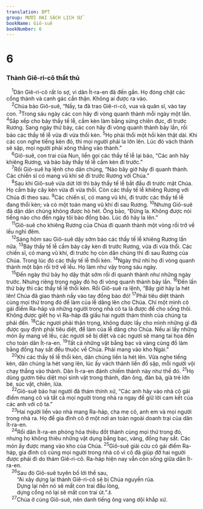 ```yaml
---
translation: BPT
group: MƯƠI HAI SÁCH LỊCH SỬ
bookName: Giô-suê 
bookNumber: 6
---
```


<div class="title"><h1>6</h1><h3>Thành Giê-ri-cô thất thủ</h3></div>
<span class="verse gios_6_1"> <sup>1</sup>Dân Giê-ri-cô rất lo sợ, vì dân Ít-ra-en đã đến gần. Họ đóng chặt các cổng thành và canh gác cẩn thận. Không ai được ra vào.<br/></span>
<span class="verse gios_6_2"> <sup>2</sup>Chúa bảo Giô-suê, “Nầy, ta đã trao Giê-ri-cô, vua và quân sĩ, vào tay con.</span>
<span class="verse gios_6_3"><sup>3</sup>Trong sáu ngày các con hãy đi vòng quanh thành mỗi ngày một lần.</span>
<span class="verse gios_6_4"><sup>4</sup>Sắp xếp cho bảy thầy tế lễ, cầm kèn làm bằng sừng chiên đực, đi trước Rương. Sang ngày thứ bảy, các con hãy đi vòng quanh thành bảy lần, rồi bảo các thầy tế lễ vừa đi vừa thổi kèn.</span>
<span class="verse gios_6_5"><sup>5</sup>Họ phải thổi một hồi kèn thật dài. Khi các con nghe tiếng kèn đó, thì mọi người phải la lớn lên. Lúc đó vách thành sẽ sập, mọi người phải xông thẳng vào thành.”<br/></span>
<span class="verse gios_6_6"> <sup>6</sup>Giô-suê, con trai của Nun, liền gọi các thầy tế lễ lại bảo, “Các anh hãy khiêng Rương, và bảo bảy thầy tế lễ cầm kèn đi trước.”<br/></span>
<span class="verse gios_6_7"> <sup>7</sup>Rồi Giô-suê hạ lệnh cho dân chúng, “Nào bây giờ hãy đi quanh thành. Các chiến sĩ có mang vũ khí sẽ đi trước Rương với Chúa.”<br/></span>
<span class="verse gios_6_8"> <sup>8</sup>Sau khi Giô-suê vừa dứt lời thì bảy thầy tế lễ bắt đầu đi trước mặt Chúa. Họ cầm bảy cây kèn vừa đi vừa thổi. Còn các thầy tế lễ khiêng Rương với Chúa đi theo sau.</span>
<span class="verse gios_6_9"><sup>9</sup>Các chiến sĩ, có mang vũ khí, đi trước các thầy tế lễ đang thổi kèn; và có một toán mang vũ khí đi sau Rương.</span>
<span class="verse gios_6_10"><sup>10</sup>Nhưng Giô-suê đã dặn dân chúng không được hò hét. Ông bảo, “Đừng la. Không được nói tiếng nào cho đến ngày tôi bảo đồng bào. Lúc đó hãy la lên.”<br/></span>
<span class="verse gios_6_11"> <sup>11</sup>Giô-suê cho khiêng Rương của Chúa đi quanh thành một vòng rồi trở về lều nghỉ đêm.<br/></span>
<span class="verse gios_6_12"> <sup>12</sup>Sáng hôm sau Giô-suê dậy sớm bảo các thầy tế lễ khiêng Rương lần nữa.</span>
<span class="verse gios_6_13"><sup>13</sup>Bảy thầy tế lễ cầm bảy cây kèn đi trước Rương, vừa đi vừa thổi. Các chiến sĩ, có mang vũ khí, đi trước họ còn dân chúng thì đi sau Rương của Chúa. Trong lúc đó các thầy tế lễ thổi kèn.</span>
<span class="verse gios_6_14"><sup>14</sup>Ngày thứ nhì họ đi vòng quanh thành một bận rồi trở về lều. Họ làm như vậy trong sáu ngày.<br/></span>
<span class="verse gios_6_15"> <sup>15</sup>Đến ngày thứ bảy họ dậy thật sớm rồi đi quanh thành như những ngày trước. Nhưng riêng trong ngày đó họ đi vòng quanh thành bảy lần.</span>
<span class="verse gios_6_16"><sup>16</sup>Đến lần thứ bảy thì các thầy tế lễ thổi kèn. Rồi Giô-suê ra lệnh, “Bây giờ hãy la hét lên! Chúa đã giao thành nầy vào tay đồng bào đó!</span>
<span class="verse gios_6_17"><sup>17</sup>Phải tiêu diệt thành cùng mọi thứ trong đó để làm của lễ dâng lên cho Chúa. Chỉ một mình cô gái điếm Ra-háp và những người trong nhà cô ta là được để cho sống thôi. Không được giết họ vì Ra-háp đã giấu hai người thám thính của chúng ta phái đến.</span>
<span class="verse gios_6_18"><sup>18</sup>Các ngươi phải thận trọng, không được lấy cho mình những gì đã được quy định phải tiêu diệt, để làm của lễ dâng cho Chúa. Nếu ai lấy những món ấy mang về lều, các ngươi sẽ bị diệt và các ngươi sẽ mang tai họa đến cho toàn dân Ít-ra-en.</span>
<span class="verse gios_6_19"><sup>19</sup>Tất cả những vật bằng bạc và vàng cùng đồ làm bằng đồng hay sắt đều thuộc về Chúa. Phải mang vào kho Ngài.”<br/></span>
<span class="verse gios_6_20"> <sup>20</sup>Khi các thầy tế lễ thổi kèn, dân chúng liền la hét lên. Vừa nghe tiếng kèn, dân chúng la hét vang lên, lúc ấy vách thành liền đổ sập, mỗi người vội chạy thẳng vào thành. Dân Ít-ra-en đánh chiếm thành này như thế đó.</span>
<span class="verse gios_6_21"><sup>21</sup>Họ dùng gươm tiêu diệt mọi sinh vật trong thành, đàn ông, đàn bà, già trẻ lớn bé, súc vật, chiên, lừa.<br/></span>
<span class="verse gios_6_22"> <sup>22</sup>Giô-suê bảo hai người đã thám thính xứ, “Các anh hãy vào nhà cô gái điếm mang cô và tất cả mọi người trong nhà ra ngay để giữ lời cam kết của các anh với cô ta.”<br/></span>
<span class="verse gios_6_23"> <sup>23</sup>Hai người liền vào nhà mang Ra-háp, cha mẹ cô, anh em và mọi người trong nhà ra. Họ để gia đình cô ở một nơi an toàn ngoài doanh trại của dân Ít-ra-en.<br/></span>
<span class="verse gios_6_24"> <sup>24</sup>Rồi dân Ít-ra-en phóng hỏa thiêu đốt thành cùng mọi thứ trong đó, nhưng họ không thiêu những vật dụng bằng bạc, vàng, đồng hay sắt. Các món ấy được mang vào kho của Chúa.</span>
<span class="verse gios_6_25"><sup>25</sup>Giô-suê giải cứu cô gái điếm Ra-háp, gia đình cô cùng mọi người trong nhà cô vì cô đã giúp đỡ hai người được phái đi do thám Giê-ri-cô. Ra-háp hiện nay vẫn còn sống giữa dân Ít-ra-en.<br/></span>
<span class="verse gios_6_26"> <sup>26</sup>Sau đó Giô-suê tuyên bố lời thề sau,<br/>  “Ai xây dựng lại thành Giê-ri-cô sẽ bị Chúa nguyền rủa.<br/>  Dựng lại nền nó sẽ mất con trai đầu lòng,<br/>  dựng cổng nó lại sẽ mất con trai út.”<a data-toggle="tooltip" data-placement="bottom" title="Xin xem I Vua 16:34 để biết lời nguyền rủa nầy được linh ứng.">⚓</a><br/></span>
<span class="verse gios_6_27"> <sup>27</sup>Chúa ở cùng Giô-suê, nên danh tiếng ông vang dội khắp xứ.<br/></span>
